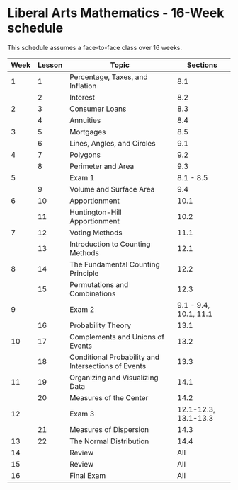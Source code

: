 # Liberal Arts Mathematics - 16-Week schedule

This schedule assumes a face-to-face class over 16 weeks.

|Week | Lesson | Topic | Sections |
|---|---|---|---|
| 1| 1|	Percentage, Taxes, and Inflation |8.1|
|  | 2|	Interest |8.2|
| 2| 3|	Consumer Loans |8.3|
|  | 4|	Annuities	|8.4|
|	3| 5|	Mortgages	|8.5|
|	 | 6|	Lines, Angles, and Circles |9.1|
| 4| 7|	Polygons |9.2|
|	 | 8|	Perimeter and Area |9.3|
| 5|  | Exam 1 | 8.1 - 8.5 |
|	 | 9|	Volume and Surface Area	|9.4|
|	6|10|	Apportionment |10.1|
|  |11|	Huntington-Hill Apportionment	|10.2|
|	7|12|	Voting Methods |11.1|
|	 |13|	Introduction to Counting Methods |12.1|
| 8|14|	The Fundamental Counting Principle |12.2|
|	 |15|	Permutations and Combinations |12.3|
| 9|  | Exam 2 |9.1 - 9.4, 10.1, 11.1|
|  |16|	Probability Theory |13.1|
|10|17|	Complements and Unions of Events |13.2|
|  |18|	Conditional Probability and Intersections of Events |13.3|
|11|19|	Organizing and Visualizing Data	|14.1|
|  |20|	Measures of the Center |14.2|
|12|  | Exam 3 |12.1-12.3, 13.1-13.3|
|  |21|	Measures of Dispersion |14.3|
|13|22|	The Normal Distribution |14.4|
|14|  | Review |All|
|15|  | Review |All|
|16|	| Final Exam |All|

